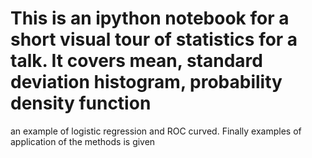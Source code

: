 # This is an ipython notebook for a short visual tour of statistics for a talk. It covers mean, standard deviation histogram, probability density function 
an example of logistic regression and ROC curved. Finally examples of application of the methods is given
